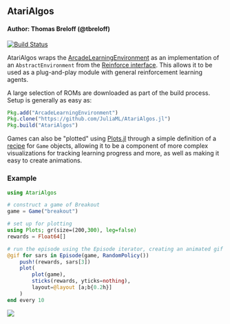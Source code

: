 ## AtariAlgos

#### Author: Thomas Breloff (@tbreloff)

[![Build Status](https://travis-ci.org/JuliaML/AtariAlgos.jl.svg?branch=master)](https://travis-ci.org/JuliaML/AtariAlgos.jl)

AtariAlgos wraps the [ArcadeLearningEnvironment](https://github.com/nowozin/ArcadeLearningEnvironment.jl) as an implementation of an `AbstractEnvironment` from the [Reinforce interface](https://github.com/JuliaML/Reinforce.jl).  This allows it to be used as a plug-and-play module with general reinforcement learning agents.

A large selection of ROMs are downloaded as part of the build process.  Setup is generally as easy as:

```julia
Pkg.add("ArcadeLearningEnvironment")
Pkg.clone("https://github.com/JuliaML/AtariAlgos.jl")
Pkg.build("AtariAlgos")
```

Games can also be "plotted" using [Plots.jl](https://juliaplots.github.io/) through a simple definition of a [recipe](https://juliaplots.github.io/recipes/) for `Game` objects, allowing it to be a component of more complex visualizations for tracking learning progress and more, as well as making it easy to create animations.


### Example

```julia
using AtariAlgos

# construct a game of Breakout
game = Game("breakout")

# set up for plotting
using Plots; gr(size=(200,300), leg=false)
rewards = Float64[]

# run the episode using the Episode iterator, creating an animated gif in the process
@gif for sars in Episode(game, RandomPolicy())
	push!(rewards, sars[3])
	plot(
		plot(game),
		sticks(rewards, yticks=nothing),
		layout=@layout [a;b{0.2h}]
	)
end every 10
```

![](https://cloud.githubusercontent.com/assets/933338/17670982/8923a2f6-62e2-11e6-943f-bd0a2a7b5c1f.gif)
